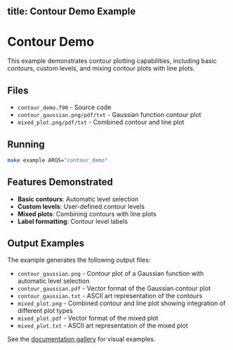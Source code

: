 title: Contour Demo Example
---

# Contour Demo

This example demonstrates contour plotting capabilities, including basic contours, custom levels, and mixing contour plots with line plots.

## Files

- `contour_demo.f90` - Source code
- `contour_gaussian.png/pdf/txt` - Gaussian function contour plot
- `mixed_plot.png/pdf/txt` - Combined contour and line plot

## Running

```bash
make example ARGS="contour_demo"
```

## Features Demonstrated

- **Basic contours**: Automatic level selection
- **Custom levels**: User-defined contour levels
- **Mixed plots**: Combining contours with line plots
- **Label formatting**: Contour level labels

## Output Examples

The example generates the following output files:
- `contour_gaussian.png` - Contour plot of a Gaussian function with automatic level selection
- `contour_gaussian.pdf` - Vector format of the Gaussian contour plot
- `contour_gaussian.txt` - ASCII art representation of the contours
- `mixed_plot.png` - Combined contour and line plot showing integration of different plot types
- `mixed_plot.pdf` - Vector format of the mixed plot
- `mixed_plot.txt` - ASCII art representation of the mixed plot

See the [documentation gallery](https://krystophny.github.io/fortplotlib/) for visual examples.